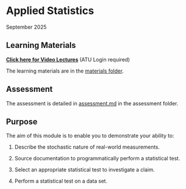 # Applied Statistics

September 2025

## Learning Materials

[**Click here for Video Lectures**]() (ATU Login required)

The learning materials are in the [materials folder](materials).

## Assessment

The assessment is detailed in [assessment.md](assessment/assessment.md) in the assessment folder.  

## Purpose

The aim of this module is to enable you to demonstrate your ability to:

1. Describe the stochastic nature of real-world measurements.

2. Source documentation to programmatically perform a statistical test.

3. Select an appropriate statistical test to investigate a claim.

4. Perform a statistical test on a data set.
